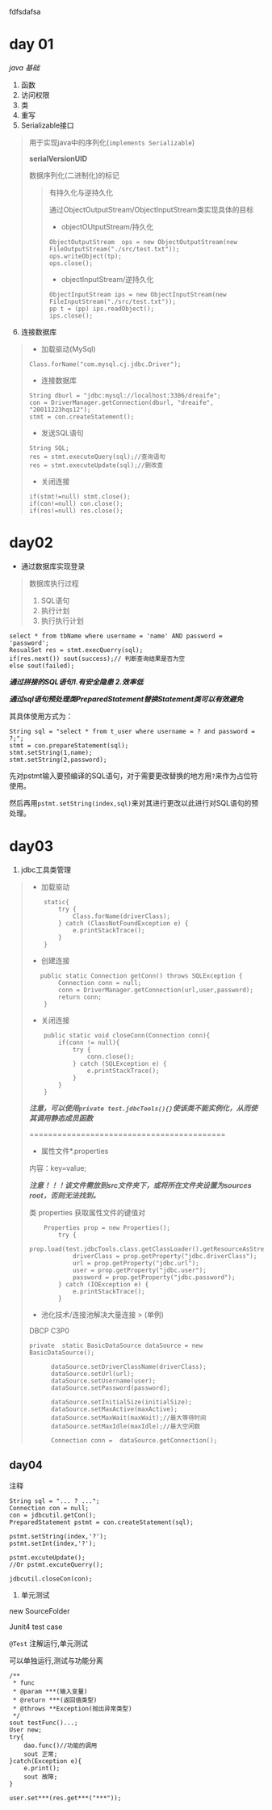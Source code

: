 fdfsdafsa
# day 01
*java 基础*
1. 函数
2. 访问权限
3. 类
4. 重写
5. Serializable接口
> 用于实现java中的序列化(`implements Serializable`)
>
> **serialVersionUID**
>
> 数据序列化(二进制化)的标记
>
> > 有持久化与逆持久化
> >
> > 通过ObjectOutputStream/ObjectInputStream类实现具体的目标
> >
> > - objectOUtputStream/持久化
> > ```
> > ObjectOutputStream  ops = new ObjectOutputStream(new FileOutputStream("./src/test.txt"));
> > ops.writeObject(tp);
> > ops.close();
> > ```
> > - objectInputStream/逆持久化
> > ```
> > ObjectInputStream ips = new ObjectInputStream(new FileInputStream("./src/test.txt"));
> > pp t = (pp) ips.readObject();
> > ips.close();
> > ```
> >
6. 连接数据库
> - 加载驱动(MySql)
> ```
> Class.forName("com.mysql.cj.jdbc.Driver");
> ```
> - 连接数据库
> ```
> String dburl = "jdbc:mysql://localhost:3306/dreaife";
> con = DriverManager.getConnection(dburl, "dreaife", "20011223hqs12");
> stmt = con.createStatement();
> ```
> - 发送SQL语句
> ```
> String SQL;
> res = stmt.executeQuery(sql);//查询语句
> res = stmt.executeUpdate(sql);//删改查
> ```
> - 关闭连接
> ```
> if(stmt!=null) stmt.close();
> if(con!=null) con.close();
> if(res!=null) res.close();
> ```

# day02

- 通过数据库实现登录

> 数据库执行过程
> 1. SQL语句
> 2. 执行计划
> 3. 执行执行计划

```
select * from tbName where username = 'name' AND password = 'password';
ResualSet res = stmt.execQuerry(sql);
if(res.next()) sout(success);// 判断查询结果是否为空
else sout(failed);
```

***通过拼接的SQL语句1.有安全隐患 2.效率低***

***通过sql语句预处理类PreparedStatement替换Statement类可以有效避免***

其具体使用方式为：

```
String sql = "select * from t_user where username = ? and password = ?;";
stmt = con.prepareStatement(sql);
stmt.setString(1,name);
stmt.setString(2,password);
```

先对pstmt输入要预编译的SQL语句，对于需要更改替换的地方用`?`来作为占位符使用。

然后再用`pstmt.setString(index,sql)`来对其进行更改以此进行对SQL语句的预处理。

# day03

1. jdbc工具类管理

> - 加载驱动
> ```
>     static{
>         try {
>             Class.forName(driverClass);
>         } catch (ClassNotFoundException e) {
>             e.printStackTrace();
>         }
>     }
> ```
> - 创建连接
> ```
>    public static Connection getConn() throws SQLException {
>         Connection conn = null;
>         conn = DriverManager.getConnection(url,user,password);
>         return conn;
>     }
> ```
> - 关闭连接
> ```
>     public static void closeConn(Connection conn){
>         if(conn != null){
>             try {
>                 conn.close();
>             } catch (SQLException e) {
>                 e.printStackTrace();
>             }
>         }
>     }
> ```
> ***注意，可以使用`private test.jdbcTools(){}`使该类不能实例化，从而使其调用静态成员函数***
>
> ==========================================
>
> - 属性文件*.properties
>
> 内容：key=value;
>
> ***注意！！！该文件需放到src文件夹下，或将所在文件夹设置为sources root，否则无法找到。***
>
> 类 properties 获取属性文件的键值对
>
> ```
>     Properties prop = new Properties();
>         try {
>             prop.load(test.jdbcTools.class.getClassLoader().getResourceAsStream("db.properties"));
>             driverClass = prop.getProperty("jdbc.driverClass");
>             url = prop.getProperty("jdbc.url");
>             user = prop.getProperty("jdbc.user");
>             password = prop.getProperty("jdbc.password");
>         } catch (IOException e) {
>             e.printStackTrace();
>         }
> ```
>
> - 池化技术/连接池解决大量连接
    > (单例)
>
> DBCP C3P0
>
> ```
> private  static BasicDataSource dataSource = new BasicDataSource();
> 
>       dataSource.setDriverClassName(driverClass);
>       dataSource.setUrl(url);
>       dataSource.setUsername(user);
>       dataSource.setPassword(password);
> 
>       dataSource.setInitialSize(initialSize);
>       dataSource.setMaxActive(maxActive);
>       dataSource.setMaxWait(maxWait);//最大等待时间
>       dataSource.setMaxIdle(maxIdle);//最大空闲数
> 
>       Connection conn =  dataSource.getConnection();
> ```
>
## day04
注释

```
String sql = "... ? ...";
Connection con = null;
con = jdbcutil.getCon();
PreparedStatement pstmt = con.createStatement(sql);

pstmt.setString(index,'?');
pstmt.setInt(index,'?');

pstmt.excuteUpdate();
//Or pstmt.excuteQuerry();

jdbcutil.closeCon(con);
```

1. 单元测试

new SourceFolder

Junit4 test case

`@Test` 注解运行,单元测试

可以单独运行,测试与功能分离

```
/**
 * func
 * @param ***(输入变量)
 * @return ***(返回值类型)
 * @throws **Exception(抛出异常类型)
 */
sout testFunc()...;
User new;
try{
	dao.func()//功能的调用
	sout 正常;
}catch(Exception e){
	e.print();
	sout 故障;
}
```

`user.set***(res.get***("***"));`